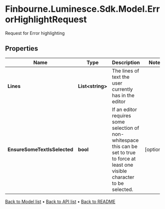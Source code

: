 # Finbourne.Luminesce.Sdk.Model.ErrorHighlightRequest
Request for Error highlighting

## Properties

Name | Type | Description | Notes
------------ | ------------- | ------------- | -------------
**Lines** | **List&lt;string&gt;** | The lines of text the user currently has in the editor | 
**EnsureSomeTextIsSelected** | **bool** | If an editor requires some selection of non-whitespace this can be set to true to force  at least one visible character to be selected. | [optional] 

[Back to Model list](../README.md#documentation-for-models) &#8226; [Back to API list](../README.md#documentation-for-api-endpoints) &#8226; [Back to README](../README.md)

